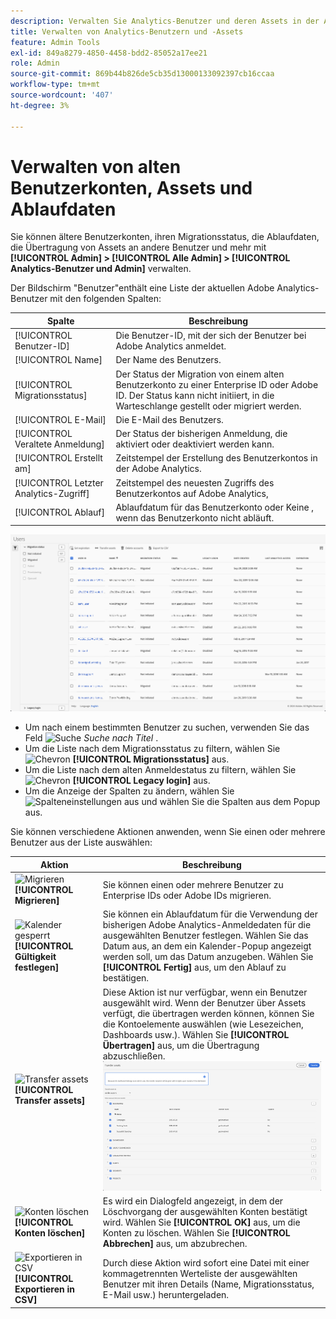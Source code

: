 ```yaml
---
description: Verwalten Sie Analytics-Benutzer und deren Assets in der Adobe Admin Console.
title: Verwalten von Analytics-Benutzern und -Assets
feature: Admin Tools
exl-id: 849a8279-4850-4458-bdd2-85052a17ee21
role: Admin
source-git-commit: 869b44b826de5cb35d13000133092397cb16ccaa
workflow-type: tm+mt
source-wordcount: '407'
ht-degree: 3%

---
```


# Verwalten von alten Benutzerkonten, Assets und Ablaufdaten

Sie können ältere Benutzerkonten, ihren Migrationsstatus, die Ablaufdaten, die Übertragung von Assets an andere Benutzer und mehr mit **[!UICONTROL Admin] > [!UICONTROL Alle Admin] > [!UICONTROL Analytics-Benutzer und Admin]** verwalten.

Der Bildschirm &quot;Benutzer&quot;enthält eine Liste der aktuellen Adobe Analytics-Benutzer mit den folgenden Spalten:

| Spalte | Beschreibung |
|---|---|
| [!UICONTROL Benutzer-ID] | Die Benutzer-ID, mit der sich der Benutzer bei Adobe Analytics anmeldet. |
| [!UICONTROL Name] | Der Name des Benutzers. |
| [!UICONTROL Migrationsstatus] | Der Status der Migration von einem alten Benutzerkonto zu einer Enterprise ID oder Adobe ID.  Der Status kann nicht initiiert, in die Warteschlange gestellt oder migriert werden. |
| [!UICONTROL E-Mail] | Die E-Mail des Benutzers. |
| [!UICONTROL Veraltete Anmeldung] | Der Status der bisherigen Anmeldung, die aktiviert oder deaktiviert werden kann. |
| [!UICONTROL Erstellt am] | Zeitstempel der Erstellung des Benutzerkontos in der Adobe Analytics. |
| [!UICONTROL Letzter Analytics-Zugriff] | Zeitstempel des neuesten Zugriffs des Benutzerkontos auf Adobe Analytics, |
| [!UICONTROL Ablauf] | Ablaufdatum für das Benutzerkonto oder Keine , wenn das Benutzerkonto nicht abläuft. |

![Benutzer](assets/users.png)

- Um nach einem bestimmten Benutzer zu suchen, verwenden Sie das Feld ![Suche](https://spectrum.adobe.com/static/icons/workflow_18/Smock_Search_18_N.svg) *Suche nach Titel* .
- Um die Liste nach dem Migrationsstatus zu filtern, wählen Sie ![Chevron](https://spectrum.adobe.com/static/icons/ui_18/ChevronSize100.svg) **[!UICONTROL Migrationsstatus]** aus.
- Um die Liste nach dem alten Anmeldestatus zu filtern, wählen Sie ![Chevron](https://spectrum.adobe.com/static/icons/ui_18/ChevronSize100.svg) **[!UICONTROL Legacy login]** aus.
- Um die Anzeige der Spalten zu ändern, wählen Sie ![Spalteneinstellungen](https://spectrum.adobe.com/static/icons/workflow_18/Smock_ColumnSettings_18_N.svg) aus und wählen Sie die Spalten aus dem Popup aus.

Sie können verschiedene Aktionen anwenden, wenn Sie einen oder mehrere Benutzer aus der Liste auswählen:

| Aktion | Beschreibung |
|---|---|
| ![Migrieren](https://spectrum.adobe.com/static/icons/workflow_18/Smock_Briefcase_18_N.svg) **[!UICONTROL Migrieren]** | Sie können einen oder mehrere Benutzer zu Enterprise IDs oder Adobe IDs migrieren. |
| ![Kalender gesperrt](https://spectrum.adobe.com/static/icons/workflow_18/Smock_CalendarLocked_18_N.svg) **[!UICONTROL Gültigkeit festlegen]** | Sie können ein Ablaufdatum für die Verwendung der bisherigen Adobe Analytics-Anmeldedaten für die ausgewählten Benutzer festlegen.  Wählen Sie das Datum aus, an dem ein Kalender-Popup angezeigt werden soll, um das Datum anzugeben. Wählen Sie **[!UICONTROL Fertig]** aus, um den Ablauf zu bestätigen. |
| ![Transfer assets](https://spectrum.adobe.com/static/icons/workflow_18/Smock_Switch_18_N.svg) **[!UICONTROL Transfer assets]** | Diese Aktion ist nur verfügbar, wenn ein Benutzer ausgewählt wird. Wenn der Benutzer über Assets verfügt, die übertragen werden können, können Sie die Kontoelemente auswählen (wie Lesezeichen, Dashboards usw.). Wählen Sie **[!UICONTROL Übertragen]** aus, um die Übertragung abzuschließen.<br/>![Überträgt Assets](assets/transfer-assets.png) |
| ![Konten löschen](https://spectrum.adobe.com/static/icons/workflow_18/Smock_Delete_18_N.svg) **[!UICONTROL Konten löschen]** | Es wird ein Dialogfeld angezeigt, in dem der Löschvorgang der ausgewählten Konten bestätigt wird. Wählen Sie **[!UICONTROL OK]** aus, um die Konten zu löschen. Wählen Sie **[!UICONTROL Abbrechen]** aus, um abzubrechen. |
| ![Exportieren in CSV](https://spectrum.adobe.com/static/icons/workflow_18/Smock_FileCSV_18_N.svg) **[!UICONTROL Exportieren in CSV]** | Durch diese Aktion wird sofort eine Datei mit einer kommagetrennten Werteliste der ausgewählten Benutzer mit ihren Details (Name, Migrationsstatus, E-Mail usw.) heruntergeladen. |


